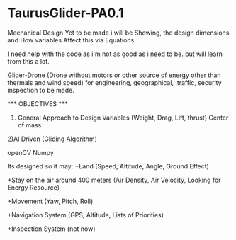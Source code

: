 # TaurusGlider-PA0.1

Mechanical Design Yet to be made i will be Showing, the design dimensions and How variables Affect this via Equations.

I need help with the code as i'm not as good as i need to be. but will learn from this a lot.

Glider-Drone (Drone without motors or other source of energy other than thermals and wind speed) for engineering, geographical,
,traffic, security inspection to be made.

*** OBJECTIVES ***

1) General Approach to Design Variables (Weight, Drag, Lift, thrust)
    Center of mass
   

2)AI Driven (Gliding Algorithm)

openCV
Numpy

Its designed so it may:
+Land 
(Speed, Altitude, Angle, Ground Effect)

+Stay on the air around 400 meters
(Air Density, Air Velocity, Looking for Energy Resource)

+Movement
(Yaw, Pitch, Roll)

+Navigation System
(GPS, Altitude, Lists of Priorities)

+Inspection System
(not now)



